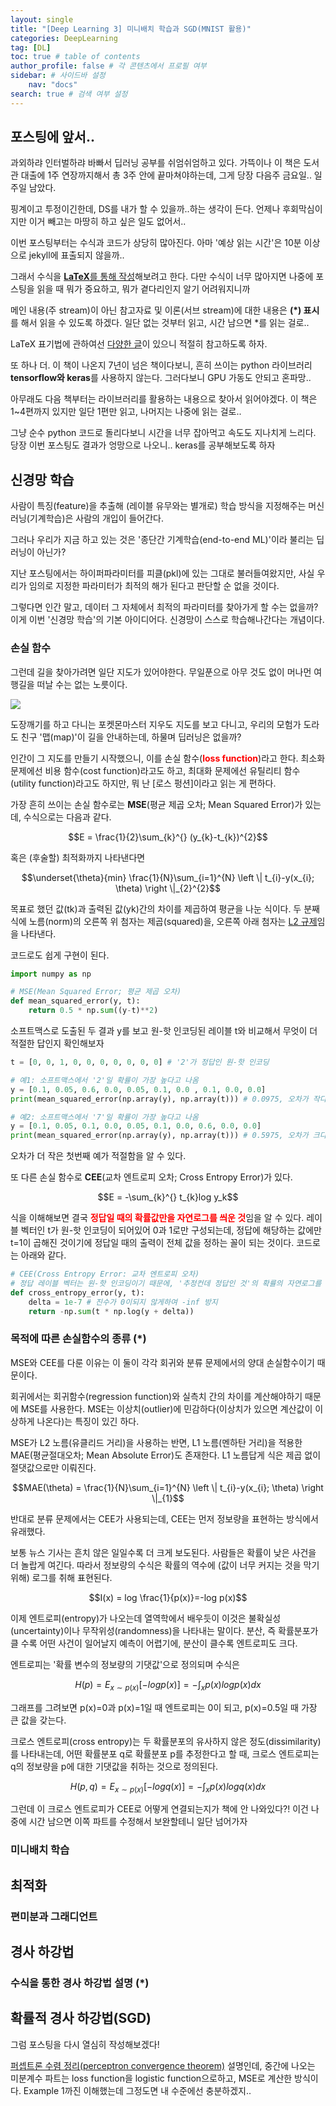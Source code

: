 ```yaml
---
layout: single
title: "[Deep Learning 3] 미니배치 학습과 SGD(MNIST 활용)"
categories: DeepLearning
tag: [DL]
toc: true # table of contents
author_profile: false # 각 콘텐츠에서 프로필 여부
sidebar: # 사이드바 설정
    nav: "docs"
search: true # 검색 여부 설정
---
```

<head>
    <!-- Latex -->
    <script src="https://cdn.mathjax.org/mathjax/latest/MathJax.js?config=TeX-AMS-MML_HTMLorMML" type="text/javascript"></script>
</head>
<style>
    .r {
        color: red;
    }
</style>

## 포스팅에 앞서..

과외하랴 인터벌하랴 바빠서 딥러닝 공부를 쉬엄쉬엄하고 있다. 가뜩이나 이 책은 도서관 대출에 1주 연장까지해서 총 3주 안에 끝마쳐야하는데, 그게 당장 다음주 금요일.. 일주일 남았다.

핑계이고 투정이긴한데, DS를 내가 할 수 있을까..하는 생각이 든다. 언제나 후회막심이지만 이거 빼고는 마땅히 하고 싶은 일도 없어서..

이번 포스팅부터는 수식과 코드가 상당히 많아진다. 아마 '예상 읽는 시간'은 10분 이상으로 jekyll에 표출되지 않을까..

그래서 수식을 <a href="https://latex.codecogs.com/eqneditor/editor.php"><strong>LaTeX</strong>를 통해 작성</a>해보려고 한다. 다만 수식이 너무 많아지면 나중에 포스팅을 읽을 때 뭐가 중요하고, 뭐가 곁다리인지 알기 어려워지니까

메인 내용(주 stream)이 아닌 참고자료 및 이론(서브 stream)에 대한 내용은 <strong>(*) 표시</strong>를 해서 읽을 수 있도록 하겠다. 일단 없는 것부터 읽고, 시간 남으면 *를 읽는 걸로..

LaTeX 표기법에 관하여선 <a href="https://www.overleaf.com/learn/latex/Mathematical_expressions">다양한 글</a>이 있으니 적절히 참고하도록 하자.

또 하나 더. 이 책이 나온지 7년이 넘은 책이다보니, 흔히 쓰이는 python 라이브러리 <strong>tensorflow와 keras</strong>를 사용하지 않는다. 그러다보니 GPU 가동도 안되고 혼파망..

아무래도 다음 책부터는 라이브러리를 활용하는 내용으로 찾아서 읽어야겠다. 이 책은 1~4편까지 있지만 일단 1편만 읽고, 나머지는 나중에 읽는 걸로..

그냥 순수 python 코드로 돌리다보니 시간을 너무 잡아먹고 속도도 지나치게 느리다. 당장 이번 포스팅도 결과가 엉망으로 나오니.. keras를 공부해보도록 하자

## 신경망 학습

사람이 특징(feature)을 추출해 (레이블 유무와는 별개로) 학습 방식을 지정해주는 머신러닝(기계학습)은 사람의 개입이 들어간다.

그러나 우리가 지금 하고 있는 것은 '종단간 기계학습(end-to-end ML)'이라 불리는 딥러닝이 아닌가?

지난 포스팅에서는 하이퍼파라미터를 피클(pkl)에 있는 그대로 불러들여왔지만, 사실 우리가 임의로 지정한 파라미터가 최적의 해가 된다고 판단할 순 없을 것이다.

그렇다면 인간 말고, 데이터 그 자체에서 최적의 파라미터를 찾아가게 할 수는 없을까? 이게 이번 '신경망 학습'의 기본 아이디어다. 신경망이 스스로 학습해나간다는 개념이다.

### 손실 함수

그런데 길을 찾아가려면 일단 지도가 있어야한다. 무일푼으로 아무 것도 없이 머나먼 여행길을 떠날 수는 없는 노릇이다. 

<img src="https://i.pinimg.com/originals/36/24/d3/3624d3b5e6be020de43a0105bda8d577.jpg">

도장깨기를 하고 다니는 포켓몬마스터 지우도 지도를 보고 다니고, 우리의 모험가 도라도 친구 '맵(map)'이 길을 안내하는데, 하물며 딥러닝은 없을까?

인간이 그 지도를 만들기 시작했으니, 이를 손실 함수(<strong class="r">loss function</strong>)라고 한다. 최소화 문제에선 비용 함수(cost function)라고도 하고, 최대화 문제에선 유틸리티 함수(utility function)라고도 하지만, 뭐 난 [로스 펑션]이라고 읽는 게 편하다.

가장 흔히 쓰이는 손실 함수로는 <strong>MSE</strong>(평균 제곱 오차; Mean Squared Error)가 있는데, 수식으로는 다음과 같다.

$$E = \frac{1}{2}\sum_{k}^{} (y_{k}-t_{k})^{2}$$

혹은 (후술할) 최적화까지 나타낸다면

$$\underset{\theta}{min} \frac{1}{N}\sum_{i=1}^{N} \left \| t_{i}-y(x_{i}; \theta) \right \|_{2}^{2}$$

목표로 했던 값(tk)과 출력된 값(yk)간의 차이를 제곱하여 평균을 나눈 식이다. 두 분째 식에 노름(norm)의 오른쪽 위 첨자는 제곱(squared)을, 오른쪽 아래 첨자는 <a href="https://velog.io/@tnsida315/%EA%B0%80%EC%A4%91%EC%B9%98-%EA%B7%9C%EC%A0%9C-L1-L2">L2 규제</a>임을 나타낸다.

코드로도 쉽게 구현이 된다.

```python
import numpy as np

# MSE(Mean Squared Error; 평균 제곱 오차)
def mean_squared_error(y, t):
    return 0.5 * np.sum((y-t)**2)
```

소프트맥스로 도출된 두 결과 y를 보고 원-핫 인코딩된 레이블 t와 비교해서 무엇이 더 적절한 답인지 확인해보자

```python
t = [0, 0, 1, 0, 0, 0, 0, 0, 0, 0] # '2'가 정답인 원-핫 인코딩

# 예1: 소프트맥스에서 '2'일 확률이 가장 높다고 나옴
y = [0.1, 0.05, 0.6, 0.0, 0.05, 0.1, 0.0 , 0.1, 0.0, 0.0]
print(mean_squared_error(np.array(y), np.array(t))) # 0.0975, 오차가 작다

# 예2: 소프트맥스에서 '7'일 확률이 가장 높다고 나옴
y = [0.1, 0.05, 0.1, 0.0, 0.05, 0.1, 0.0, 0.6, 0.0, 0.0]
print(mean_squared_error(np.array(y), np.array(t))) # 0.5975, 오차가 크다
```

오차가 더 작은 첫번째 예가 적절함을 알 수 있다.

또 다른 손실 함수로 <strong>CEE</strong>(교차 엔트로피 오차; Cross Entropy Error)가 있다.

$$E = -\sum_{k}^{} t_{k}log y_k$$

식을 이해해보면 결국 <strong class="r">정답일 때의 확률값만을 자연로그를 씌운 것</strong>임을 알 수 있다. 레이블 벡터인 t가 원-핫 인코딩이 되어있어 0과 1로만 구성되는데, 정답에 해당하는 값에만 t=1이 곱해진 것이기에 정답일 때의 출력이 전체 값을 정하는 꼴이 되는 것이다. 코드로는 아래와 같다.

```python
# CEE(Cross Entropy Error: 교차 엔트로피 오차)
# 정답 레이블 벡터는 원-핫 인코딩이기 때문에, '추정컨데 정답인 것'의 확률의 자연로그를 취하게 된다.
def cross_entropy_error(y, t):
    delta = 1e-7 # 진수가 0이되지 않게하여 -inf 방지
    return -np.sum(t * np.log(y + delta))
```

### 목적에 따른 손실함수의 종류 (*)

MSE와 CEE를 다룬 이유는 이 둘이 각각 회귀와 분류 문제에서의 양대 손실함수이기 때문이다.

회귀에서는 회귀함수(regression function)와 실측치 간의 차이를 계산해야하기 때문에 MSE를 사용한다. MSE는 이상치(outlier)에 민감하다(이상치가 있으면 계산값이 이상하게 나온다)는 특징이 있긴 하다.

MSE가 L2 노름(유클리드 거리)을 사용하는 반면, L1 노름(멘하탄 거리)을 적용한 MAE(평균절대오차; Mean Absolute Error)도 존재한다. L1 노름답게 식은 제곱 없이 절댓값으로만 이뤄진다.

$$MAE(\theta) = \frac{1}{N}\sum_{i=1}^{N} \left \| t_{i}-y(x_{i}; \theta) \right \|_{1}$$

반대로 분류 문제에서는 CEE가 사용되는데, CEE는 먼저 정보량을 표현하는 방식에서 유래했다.

보통 뉴스 기사는 흔치 않은 일일수록 더 크게 보도된다. 사람들은 확률이 낮은 사건을 더 놀랍게 여긴다. 따라서 정보량의 수식은 확률의 역수에 (값이 너무 커지는 것을 막기 위해) 로그를 취해 표현된다.

$$I(x) = log \frac{1}{p(x)}=-log p(x)$$

이제 엔트로피(entropy)가 나오는데 열역학에서 배우듯이 이것은 불확실성(uncertainty)이나 무작위성(randomness)을 나타내는 말이다. 분산, 즉 확률분포가 클 수록 어떤 사건이 일어날지 예측이 어렵기에, 분산이 클수록 엔트로피도 크다.

엔트로피는 '확률 변수의 정보량의 기댓값'으로 정의되며 수식은

$$H(p) = E_{x \sim p(x)}[-logp(x)]=-\int_{x}^{}p(x)logp(x)dx$$

그래프를 그려보면 p(x)=0과 p(x)=1일 때 엔트로피는 0이 되고, p(x)=0.5일 때 가장 큰 값을 갖는다.

크로스 엔트로피(cross entropy)는 두 확률분포의 유사하지 않은 정도(dissimilarity)를 나타내는데, 어떤 확률분포 q로 확률분포 p를 추정한다고 할 때, 크로스 엔트로피는 q의 정보량을 p에 대한 기댓값을 취하는 것으로 정의된다.

$$H(p,q) = E_{x \sim p(x)}[-logq(x)]=-\int_{x}^{}p(x)logq(x)dx$$

그런데 이 크로스 엔트로피가 CEE로 어떻게 연결되는지가 책에 안 나와있다?! 이건 나중에 시간 남으면 이쪽 파트를 수정해서 보완할테니 일단 넘어가자

### 미니배치 학습

## 최적화




### 편미분과 그래디언트

## 경사 하강법

### 수식을 통한 경사 하강법 설명 (*)

## 확률적 경사 하강법(SGD)




그럼 포스팅을 다시 열심히 작성해보겠다!













<a href="https://knowable.tistory.com/42">퍼셉트론 수렴 정리(perceptron convergence theorem)</a> 설명인데, 중간에 나오는 미분계수 파트는 loss function을 logistic function으로하고, MSE로 계산한 방식이다. Example 1까진 이해했는데 그정도면 내 수준에선 충분하겠지..